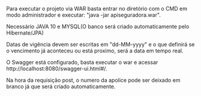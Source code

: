 Para executar o projeto via WAR basta entrar no diretório com o CMD em modo administrador e executar: "java -jar apiseguradora.war".

Necessário JAVA 10 e MYSQL(O banco será criado automaticamente pelo Hibernate/JPA)

Datas de vigência devem ser escritas em "dd-MM-yyyy" e o que definirá se o vencimento já aconteceu ou está proximo, será a data em tempo real.

O Swagger está configurado, basta executar o war e acessar http://localhost:8080/swagger-ui.html#/.

Na hora da requisição post, o numero da apolice pode ser deixado em branco já que será criado automaticamente.
